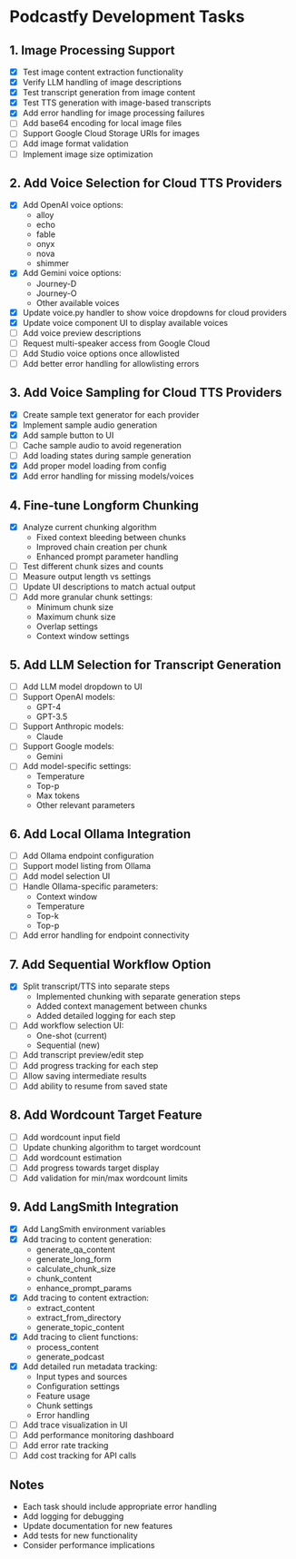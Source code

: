 # Podcastfy Development Tasks

## 1. Image Processing Support
- [x] Test image content extraction functionality
- [x] Verify LLM handling of image descriptions
- [x] Test transcript generation from image content
- [x] Test TTS generation with image-based transcripts
- [x] Add error handling for image processing failures
- [ ] Add base64 encoding for local image files
- [ ] Support Google Cloud Storage URIs for images
- [ ] Add image format validation
- [ ] Implement image size optimization

## 2. Add Voice Selection for Cloud TTS Providers
- [x] Add OpenAI voice options:
  - alloy
  - echo
  - fable
  - onyx
  - nova
  - shimmer
- [x] Add Gemini voice options:
  - Journey-D
  - Journey-O
  - Other available voices
- [x] Update voice.py handler to show voice dropdowns for cloud providers
- [x] Update voice component UI to display available voices
- [ ] Add voice preview descriptions
- [ ] Request multi-speaker access from Google Cloud
- [ ] Add Studio voice options once allowlisted
- [ ] Add better error handling for allowlisting errors

## 3. Add Voice Sampling for Cloud TTS Providers
- [x] Create sample text generator for each provider
- [x] Implement sample audio generation
- [x] Add sample button to UI
- [ ] Cache sample audio to avoid regeneration
- [ ] Add loading states during sample generation
- [x] Add proper model loading from config
- [x] Add error handling for missing models/voices

## 4. Fine-tune Longform Chunking
- [x] Analyze current chunking algorithm
  - Fixed context bleeding between chunks
  - Improved chain creation per chunk
  - Enhanced prompt parameter handling
- [ ] Test different chunk sizes and counts
- [ ] Measure output length vs settings
- [ ] Update UI descriptions to match actual output
- [ ] Add more granular chunk settings:
  - Minimum chunk size
  - Maximum chunk size
  - Overlap settings
  - Context window settings

## 5. Add LLM Selection for Transcript Generation
- [ ] Add LLM model dropdown to UI
- [ ] Support OpenAI models:
  - GPT-4
  - GPT-3.5
- [ ] Support Anthropic models:
  - Claude
- [ ] Support Google models:
  - Gemini
- [ ] Add model-specific settings:
  - Temperature
  - Top-p
  - Max tokens
  - Other relevant parameters

## 6. Add Local Ollama Integration
- [ ] Add Ollama endpoint configuration
- [ ] Support model listing from Ollama
- [ ] Add model selection UI
- [ ] Handle Ollama-specific parameters:
  - Context window
  - Temperature
  - Top-k
  - Top-p
- [ ] Add error handling for endpoint connectivity

## 7. Add Sequential Workflow Option
- [x] Split transcript/TTS into separate steps
  - Implemented chunking with separate generation steps
  - Added context management between chunks
  - Added detailed logging for each step
- [ ] Add workflow selection UI:
  - One-shot (current)
  - Sequential (new)
- [ ] Add transcript preview/edit step
- [ ] Add progress tracking for each step
- [ ] Allow saving intermediate results
- [ ] Add ability to resume from saved state

## 8. Add Wordcount Target Feature
- [ ] Add wordcount input field
- [ ] Update chunking algorithm to target wordcount
- [ ] Add wordcount estimation
- [ ] Add progress towards target display
- [ ] Add validation for min/max wordcount limits

## 9. Add LangSmith Integration
- [x] Add LangSmith environment variables
- [x] Add tracing to content generation:
  - generate_qa_content
  - generate_long_form
  - calculate_chunk_size
  - chunk_content
  - enhance_prompt_params
- [x] Add tracing to content extraction:
  - extract_content
  - extract_from_directory
  - generate_topic_content
- [x] Add tracing to client functions:
  - process_content
  - generate_podcast
- [x] Add detailed run metadata tracking:
  - Input types and sources
  - Configuration settings
  - Feature usage
  - Chunk settings
  - Error handling
- [ ] Add trace visualization in UI
- [ ] Add performance monitoring dashboard
- [ ] Add error rate tracking
- [ ] Add cost tracking for API calls

## Notes
- Each task should include appropriate error handling
- Add logging for debugging
- Update documentation for new features
- Add tests for new functionality
- Consider performance implications
